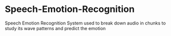 # Speech-Emotion-Recognition
Speech Emotion Recognition System used to break down audio in chunks to study its wave patterns and predict the emotion
